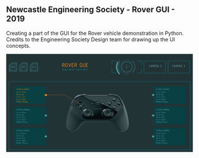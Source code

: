 ## Newcastle Engineering Society - Rover GUI - 2019

Creating a part of the GUI for the Rover vehicle demonstration in Python.
Credits to the Engineering Society Design team for drawing up the UI concepts.

![ui screenshot](https://github.com/akeilee/Rover-Gui/blob/master/uiImage.png?raw=true "Screenshot")